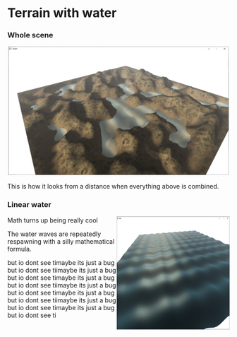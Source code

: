 Terrain with water
==================

### Whole scene

<p align = "center">
  <img src = "https://github.com/pavlenski/3D-Graphics-Project/blob/master/RAFGL/res/screens/whole_view.png" height="291" width="500">
</p>
This is how it looks from a distance when everything above is combined.

### Linear water

<p>
Math turns up being really cool
<img align="right" src = "https://github.com/pavlenski/3D-Graphics-Project/blob/master/RAFGL/res/screens/linear_water.png" height="256" width="256">


The water waves are repeatedly respawning with a silly mathematical formula.</p>

but io dont see timaybe its just a bug but io dont see tiimaybe its just a bug but io dont see timaybe its just a bug but io dont see tiimaybe its just a bug but io dont see timaybe its just a bug but io dont see tiimaybe its just a bug but io dont see timaybe its just a bug but io dont see ti
